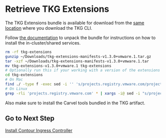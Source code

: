 # Retrieve TKG Extensions

The TKG Extensions bundle is available for download from the [same location](https://www.vmware.com/go/get-tkg) where you download the TKG CLI.

Follow [the documentation](https://docs.vmware.com/en/VMware-Tanzu-Kubernetes-Grid/1.3/vmware-tanzu-kubernetes-grid-13/GUID-extensions-index.html) to unpack the bundle for instructions on how to install the in-cluster/shared services.
```bash
rm -rf tkg-extensions
gunzip ~/Downloads/tkg-extensions-manifests-v1.3.0+vmware.1.tar.gz
tar -xzf ~/Downloads/tkg-extensions-manifests-v1.3.0+vmware.1.tar
mv tkg-extensions-v1.3.0+vmware.1 tkg-extensions
# Optionally run this if your working with a version of the extensions manifests prior to RTM or GA
cd tkg-extensions
# On Mac
find ./ -type f -exec sed -i '' 's/projects.registry.vmware.com/projects-stg.registry.vmware.com/' {} \;
# On Linux
grep -rli 'projects.registry.vmware.com' * | xargs -i@ sed -i "s/projects.registry.vmware.com/projects-stg.registry.vmware.com/g" @
```

Also make sure to install the Carvel tools bundled in the TKG artifact.

## Go to Next Step

[Install Contour Ingress Controller](06_contour_mgmt.md)
